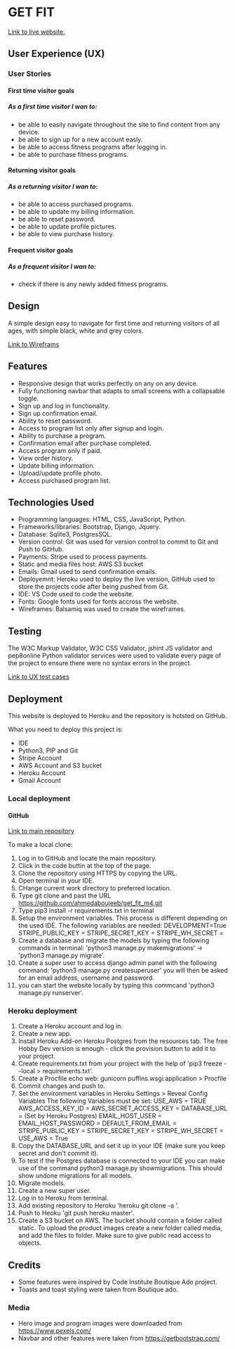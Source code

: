 # GET FIT

[Link to live website.](https://getfit-m4.herokuapp.com/)

## User Experience (UX)

### User Stories

#### First time visitor goals

##### As a first time visitor I wan to:

- be able to easily navigate throughout the site to find content from any device.
- be able to sign up for a new account easly.
- be able to access fitness programs after logging in.
- be able to purchase fitness programs.

#### Returning visitor goals

##### As a returning visitor I wan to:

- be able to access purchased programs.
- be able to update my billing information.
- be able to reset password.
- be able to update profile pictures.
- be able to view purchase history.

#### Frequent visitor goals

##### As a frequent visitor I wan to:

- check if there is any newly added fitness programs.

## Design

A simple design easy to navigate for first time and returning visitors of all ages, with simple black, white and grey colors. 

[Link to Wireframs](https://github.com/ahmedaboujeeb/get_fit_m4/blob/main/get_fit_wireframes.pdf)

## Features

- Responsive design that works perfectly on any on any device.
- Fully functioning navbar that adapts to small screens with a collapsable toggle.
- Sign up and log in functionality. 
- Sign up confirmation email. 
- Ability to reset password. 
- Access to program list only after signup and login. 
- Ability to purchase a program.
- Confirmation email after purchase completed.
- Access program only if paid. 
- View order history.
- Update billing information.
- Upload/update profile photo.
- Access purchased program list.

## Technologies Used

- Programming languages: HTML, CSS, JavaScript, Python.
- Frameworks/libraries: Bootstrap, Django, Jquery.
- Database: Sqlite3, PostgresSQL.
- Version control: Git was used for version control to commit to Git and Push to GitHub.
- Payments: Stripe used to process payments.
- Static and media files host: AWS S3 bucket
- Emails: Gmail used to send confirmation emails.
- Deployemnt: Heroku used to deploy the live version, GitHub used to store the projects code after being pushed from Git.
- IDE: VS Code used to  code the website.
- Fonts: Google fonts used for fonts accross the website.
- Wireframes: Balsamiq was used to create the wireframes.

## Testing

The W3C Markup Validator, W3C CSS Validator, jshint JS validator and pep8online Python validator services were used to validate every page of the project to ensure there were no syntax errors in the project.

[Link to UX test cases](https://github.com/ahmedaboujeeb/get_fit_m4/blob/main/testing.md)

## Deployment

This website is deployed to Heroku and the repository is hotsted on GitHub. 

What you need to deploy this project is:

- IDE
- Python3, PIP and Git 
- Stripe Account
- AWS Account and S3 bucket
- Heroku Account
- Gmail Account

### Local deployment

#### GitHub

[Link to main repository](https://github.com/ahmedaboujeeb/get_fit_m4)

To make a local clone:

1. Log in to GitHub and locate the main repository.
2. Click in the code buttin at the top of the page.
3. Clone the repository using HTTPS by copying the URL.
4. Open terminal in your IDE.
5. CHange current work directory to preferred location.
6. Type git clone and past the URL https://github.com/ahmedaboujeeb/get_fit_m4.git
7. Type pip3 install -r requirements.txt in terminal
8. Setup the environment variables. This process is different depending on the used IDE. The following variables are needed:
DEVELOPMENT=True
STRIPE_PUBLIC_KEY = <YOUR STRIPE_PUBLIC_KEY>
STRIPE_SECRET_KEY = <YOUR STRIPE_SECRET_KEY>
STRIPE_WH_SECRET = <YOUR STRIPE_WH_SECRET>
10. Create a database and migrate the models by typing the following commands in terminal: 'python3 manage.py makemigrations' -> 'python3 manage.py migrate'. 
11. Create a super user to access django admin panel with the following command: 'python3 manage.py createsuperuser' you will then be asked for an email address, username and password.
12. you can start the website locally by typing this commcand 'python3 manage.py runserver'.

### Heroku deployment

1. Create a Heroku account and log in. 
2. Create a new app.
3. Install Heroku Add-on Heroku Postgres from the resources tab. The free Hobby Dev version is enough - click the provision button to add it to your project.
4. Create requirements.txt from your project with the help of 'pip3 freeze --local > requirements.txt'.
5. Create a Procfile echo web: gunicorn puffins.wsgi:application > Procfile
6. Commit changes and push to.
7. Set the environment variables in Heroku Settings > Reveal Config Variables The following Variables must be set: USE_AWS = TRUE
AWS_ACCESS_KEY_ID = <YOUR AWS_ACCESS_KEY_ID>
AWS_SECRET_ACCESS_KEY = <YOUR AWS_SECRET_ACCESS_KEY>
DATABASE_URL = <YOUR DATABASE_URL> (Set by Heroku Postgres)
EMAIL_HOST_USER = <YOUR EMAIL_HOST_USER>
EMAIL_HOST_PASSWORD = <YOUR EMAIL_HOST_PASSWORD>
DEFAULT_FROM_EMAIL = <YOUR DEFAULT_FROM_EMAIL>
STRIPE_PUBLIC_KEY = <YOUR STRIPE_PUBLIC_KEY>
STRIPE_SECRET_KEY = <YOUR STRIPE_SECRET_KEY>
STRIPE_WH_SECRET = <YOUR STRIPE_WH_SECRET>
USE_AWS = True
8. Copy the DATABASE_URL and set it up in your IDE (make sure you keep secret and don't commit it).
9. To test if the Postgres database is connected to your IDE you can make use of the command python3 manage.py showmigrations. This should show undone migrations for all models.
10. Migrate models.
11. Create a new super user.
12. Log in to Heroku from terminal.
13. Add existing repository to Heroku 'heroku git:clone -a <your repository>'.
14. Push to Heoku 'git push heroku master'.
15. Create a S3 bucket on AWS. The bucket should contain a folder called static. To upload the product images create a new folder called media, and add the files to folder. Make sure to give public read access to objects.

## Credits

- Some features were inspired by Code Institute Boutique Ado project.
- Toasts and toast styling were taken from Boutique ado.

### Media

- Hero image and program images were downloaded from https://www.pexels.com/
- Navbar and other features were taken from https://getbootstrap.com/
